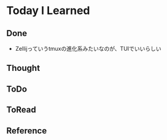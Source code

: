 # Today I Learned

## Done
- Zellijっていうtmuxの進化系みたいなのが、TUIでいいらしい

## Thought

## ToDo

## ToRead

## Reference
